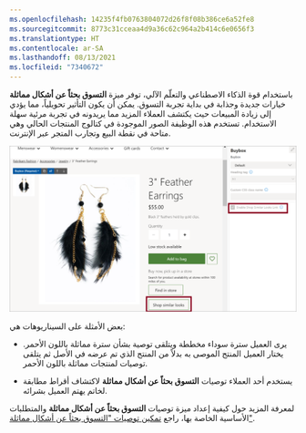 ```yaml
---
ms.openlocfilehash: 14235f4fb0763804072d26f8f08b386ce6a52fe8
ms.sourcegitcommit: 8773c31cceaa4d9a36c62c964a2b414c6e0656f3
ms.translationtype: HT
ms.contentlocale: ar-SA
ms.lasthandoff: 08/13/2021
ms.locfileid: "7340672"
---
```

باستخدام قوة الذكاء الاصطناعي والتعلّم الآلي، توفر ميزة **التسوق بحثاً عن أشكال مماثلة** خيارات جديدة وجذابة في بداية تجربة التسوق. يمكن أن يكون التأثير تحويلياً، مما يؤدي إلى زيادة المبيعات حيث يكتشف العملاء المزيد مما يريدونه في تجربة مرئية سهلة الاستخدام. تستخدم هذه الوظيفة الصور الموجودة في كتالوج المنتجات الحالي وهي متاحة في نقطة البيع وتجارب المتجر عبر الإنترنت. 

![لقطة شاشة تعرض الزر "التسوق بحثاً عن أشكال مماثلة".](../media/similar-looks-ss.png)
     
بعض الأمثلة على السيناريوهات هي:

- يرى العميل سترة سوداء مخططة ويتلقى توصية بشأن سترة مماثلة باللون الأحمر. يختار العميل المنتج الموصى به بدلاً من المنتج الذي تم عرضه في الأصل ثم يتلقى توصيات لمنتجات مماثلة باللون الأحمر.

- يستخدم أحد العملاء توصيات **التسوق بحثاً عن أشكال مماثلة** لاكتشاف أقراط مطابقة لخاتم يهتم العميل بشرائه.

لمعرفة المزيد حول كيفية إعداد ميزة توصيات **التسوق بحثاً عن أشكال مماثلة** والمتطلبات الأساسية الخاصة بها، راجع [تمكين توصيات "التسوق بحثاً عن أشكال مماثلة"](/dynamics365/commerce/shop-similar-looks/?azure-portal=true).
